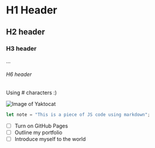 # H1 Header
## H2 header
### H3 header
...
###### H6 header

Using \# characters :)

![Image of Yaktocat](https://octodex.github.com/images/yaktocat.png)

``` javascript
let note = "This is a piece of JS code using markdown";
``` 
- [ ] Turn on GitHub Pages
- [ ] Outline my portfolio
- [ ] Introduce myself to the world
